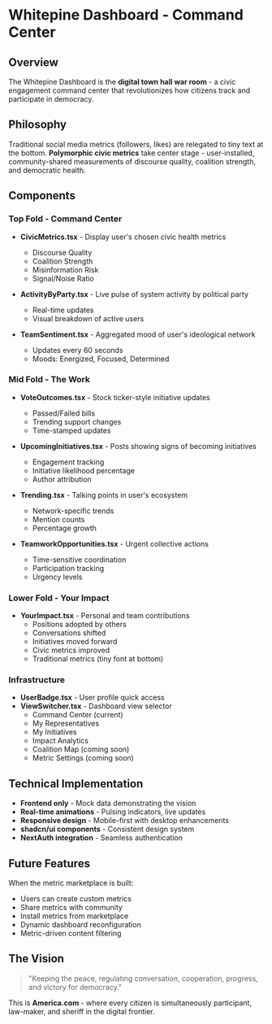# Whitepine Dashboard - Command Center

## Overview
The Whitepine Dashboard is the **digital town hall war room** - a civic engagement command center that revolutionizes how citizens track and participate in democracy.

## Philosophy
Traditional social media metrics (followers, likes) are relegated to tiny text at the bottom. **Polymorphic civic metrics** take center stage - user-installed, community-shared measurements of discourse quality, coalition strength, and democratic health.

## Components

### Top Fold - Command Center
- **CivicMetrics.tsx** - Display user's chosen civic health metrics
  - Discourse Quality
  - Coalition Strength
  - Misinformation Risk
  - Signal/Noise Ratio
  
- **ActivityByParty.tsx** - Live pulse of system activity by political party
  - Real-time updates
  - Visual breakdown of active users
  
- **TeamSentiment.tsx** - Aggregated mood of user's ideological network
  - Updates every 60 seconds
  - Moods: Energized, Focused, Determined

### Mid Fold - The Work
- **VoteOutcomes.tsx** - Stock ticker-style initiative updates
  - Passed/Failed bills
  - Trending support changes
  - Time-stamped updates
  
- **UpcomingInitiatives.tsx** - Posts showing signs of becoming initiatives
  - Engagement tracking
  - Initiative likelihood percentage
  - Author attribution
  
- **Trending.tsx** - Talking points in user's ecosystem
  - Network-specific trends
  - Mention counts
  - Percentage growth
  
- **TeamworkOpportunities.tsx** - Urgent collective actions
  - Time-sensitive coordination
  - Participation tracking
  - Urgency levels

### Lower Fold - Your Impact
- **YourImpact.tsx** - Personal and team contributions
  - Positions adopted by others
  - Conversations shifted
  - Initiatives moved forward
  - Civic metrics improved
  - Traditional metrics (tiny font at bottom)

### Infrastructure
- **UserBadge.tsx** - User profile quick access
- **ViewSwitcher.tsx** - Dashboard view selector
  - Command Center (current)
  - My Representatives
  - My Initiatives
  - Impact Analytics
  - Coalition Map (coming soon)
  - Metric Settings (coming soon)

## Technical Implementation
- **Frontend only** - Mock data demonstrating the vision
- **Real-time animations** - Pulsing indicators, live updates
- **Responsive design** - Mobile-first with desktop enhancements
- **shadcn/ui components** - Consistent design system
- **NextAuth integration** - Seamless authentication

## Future Features
When the metric marketplace is built:
- Users can create custom metrics
- Share metrics with community
- Install metrics from marketplace
- Dynamic dashboard reconfiguration
- Metric-driven content filtering

## The Vision
> "Keeping the peace, regulating conversation, cooperation, progress, and victory for democracy."

This is **America.com** - where every citizen is simultaneously participant, law-maker, and sheriff in the digital frontier.

